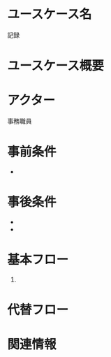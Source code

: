 <!-- 記録 -->
# ユースケース名
記録
# ユースケース概要

# アクター
事務職員
# 事前条件
- 
# 事後条件
- 
- 
# 基本フロー
1. 

# 代替フロー


# 関連情報

